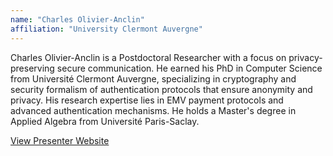 ```yaml
---
name: "Charles Olivier-Anclin"
affiliation: "University Clermont Auvergne"
---
```


Charles Olivier-Anclin is a Postdoctoral Researcher with a focus on privacy-preserving secure communication. He earned his PhD in Computer Science from Université Clermont Auvergne, specializing in cryptography and security formalism of authentication protocols that ensure anonymity and privacy. His research expertise lies in EMV payment protocols and advanced authentication mechanisms. He holds a Master's degree in Applied Algebra from Université Paris-Saclay.

[View Presenter Website](https://perso.isima.fr/~chaolivi/)
